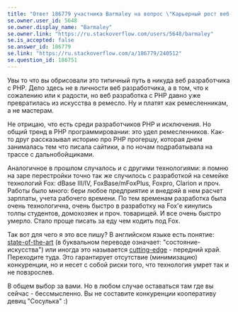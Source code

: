 ```yaml
---
title: "Ответ 186779 участника Barmaley на вопрос \"Карьерный рост веб-разработчика\""
se.owner.user_id: 5648
se.owner.display_name: "Barmaley"
se.owner.link: "https://ru.stackoverflow.com/users/5648/barmaley"
se.is_accepted: false
se.answer_id: 186779
se.link: "https://ru.stackoverflow.com/a/186779/240512"
se.question_id: 186751
---
```


Увы то что вы обрисовали это типичный путь в никуда веб разработчика с PHP. Дело здесь не в личности веб разработчика, а в том, что к сожалению или к радости, но веб разработка с PHP давно уже превратилась из искусства в ремесло. Ну и платят как ремесленникам, а не мастерам.

Не отрицаю, что есть среди разработчиков PHP и исключения. Но общий тренд в PHP  программировании: это удел ремесленников. Как-то друг рассказывал историю про PHP прогершу, которая днем занималась тем что писала сайтики, а по ночам подрабатывала на трассе с дальнобойщиками.

Аналогичное в прошлом случалось и с другими технологиями: я помню на заре перестройки точно так же случилось с разработкой на семейке технологий Fox: dBase III/IV, FoxBase/mFoxPlus, Foxpro, Clarion и проч. Работы было много: бери любое предприятие и внедряй в нем расчет зарплаты, учета рабочего времени. По тем временам разработка была очень технологична, очень быстро в разработку на Fox'е кинулись толпы студентов, домохозяек и проч. товарищей. И все очень быстро умерло. Стало проще писать за еду чем кодить под Fox.

Так вот для чего я это все пишу? В английском языке есть понятие: [state-of-the-art](http://en.wikipedia.org/wiki/State_of_the_art) (в буквальном переводе означает: "состояние-искусства") или иногда это называется [cutting-edge](http://en.wikipedia.org/wiki/Cutting_edge) - передний край. Переходите туда. Это гарантирует отсутствие (минимизацию) конкуренции, но и несет с собой риски того, что технология умрет так и не повзрослев.

В общем выбор за вами. Но в любом случае оставаться там где вы сейчас - бессмысленно. Вы не составите конкуренции кооперативу девиц "Сосулька" :)
